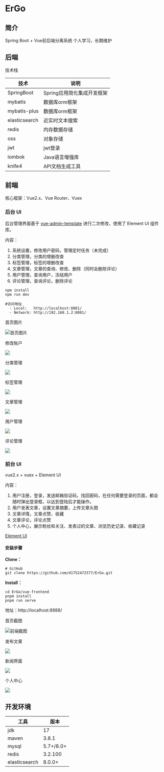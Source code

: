 # ErGo

## 简介

Spring Boot + Vue前后端分离系统
个人学习，长期维护

## 后端

技术栈

| 技术          | 说明                       |
| ------------- | -------------------------- |
| SpringBoot    | Spring应用简化集成开发框架 |
| mybatis       | 数据库orm框架              |
| mybatis-plus  | 数据库orm框架              |
| elasticsearch | 近实时文本搜索             |
| redis         | 内存数据存储               |
| oss           | 对象存储                   |
| jwt           | jwt登录                    |
| lombok        | Java语言增强库             |
| knife4        | API文档生成工具            |

## 前端

核心框架：Vue2.x、Vue Router、Vuex

### 后台 UI

后台管理界面基于 [vue-admin-template](https://github.com/PanJiaChen/vue-admin-template) 进行二次修改，使用了 Element UI 组件库。

内容：

1. 系统设置，修改用户密码，管理定时任务（未完成）
2. 分类管理，分类的增删改查
3. 标签管理，标签的增删改查
4. 文章管理，文章的查询、修改、删除（同时会删除评论）
5. 用户管理，查询用户，冻结用户
6. 评论管理，查询评论，删除评论

```shell
npm install
npm run dev
```

```
#访问地址
  - Local:   http://localhost:8081/
  - Network: http://192.168.1.2:8081/
```

首页图片

![首页图片](https://p.sda1.dev/16/29e5109d4bb6e203f9cde610391ce168/后台首页.png)

修改账户

![](https://p.sda1.dev/16/1fa121dc3eaad15226e2f1874fba6d72/后台修改账户.png)

分类管理

![](https://p.sda1.dev/16/577380359ba27d2c8201ded1722b4b10/后台分类.png)

标签管理

![](https://p.sda1.dev/16/d7dbba717d97c9e28f080c4cd4549aab/后台标签.png)

文章管理

![](https://p.sda1.dev/16/23f0dde3266d5e06ef997dade39fdc7f/后台文章.png)

用户管理

![](https://p.sda1.dev/16/af436fef9adb55784159c6996757a69e/后台用户.png)

评论管理

![](https://p.sda1.dev/16/b38bfce0d6fcb86b577b1d42c8b3331d/后台评论.png)



### 前台 UI

vue2.x + vuex + Element UI

内容：

1. 用户注册，登录，发送邮箱验证码，找回密码，在任何需要登录的页面，都会随时弹出登录框，以达到登陆后才能操作。
2. 用户发表文章，设置文章摘要，上传文章头图
3. 文章详情，文章点赞、收藏
4. 文章评论，评论点赞
5. 个人中心，展示粉丝和关注、发表过的文章、浏览历史记录、收藏记录

[Element UI](https://github.com/ElemeFE/element)

#### 安装步骤

**Clone：**

```shell
# GitHub
git clone https://github.com/d1752472377/ErGo.git
```

**Install：**

```
cd ErGo/vue-frontend
pnpm install
pnpm run serve
```

地址：http://localhost:8888/

首页截图

![前端截图](https://p.sda1.dev/16/060fc1cf004b9a873955944e24f86fd1/Snipaste_2024-03-08_01-10-28.png)

发布文章

![](https://p.sda1.dev/16/52af92cf2e766bd7136f8140738c8d1e/Snipaste_2024-03-08_01-15-33.png)

新闻界面

![](https://p.sda1.dev/16/743f227903101868268753466b626e96/新闻界面.png)

个人中心

![](https://p.sda1.dev/16/62e73248b701362d8ff0d981af76e38d/个人界面.png)

## 开发环境

| 工具          | 版本      |
| ------------- | --------- |
| jdk           | 17        |
| maven         | 3.8.1     |
| mysql         | 5.7+/8.0+ |
| redis         | 3.2.100   |
| elasticsearch | 8.0.0+    |

